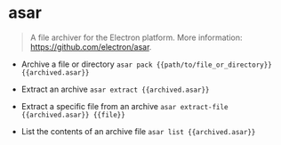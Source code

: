# asar
> A file archiver for the Electron platform.
> More information: <https://github.com/electron/asar>.

- Archive a file or directory
`asar pack {{path/to/file_or_directory}} {{archived.asar}}`

- Extract an archive
`asar extract {{archived.asar}}`

- Extract a specific file from an archive
`asar extract-file {{archived.asar}} {{file}}`

- List the contents of an archive file
`asar list {{archived.asar}}`
